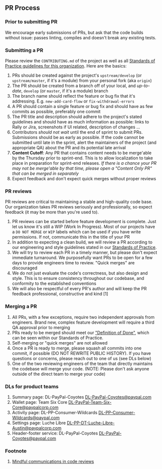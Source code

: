 ## PR Process

### Prior to submitting PR

We encourage early submissions of PRs, but ask that the code builds without issue: passes linting, compiles and doesn't break any existing tests.

### Submitting a PR

Please review the `CONTRIBUTING.md` of the project as well as all [Standards of Practice guidelines for this organization](https://github.paypal.com/CXP-Web-R/standards-of-practice). Here are the basics:

1. PRs should be created against the project's `upstream/develop` (or `upstream/master`, if it's a module) from your personal fork (aka `origin`)
2. The PR should be created from a branch off of your local, and _up-to-date_, `develop` (or `master`, if it's a module) branch
3. The branch name should reflect the feature or bug fix that it's addressing. E.g. `new-add-card-flow` or `fix-withdrawal-errors`
4. A PR should contain a single feature or bug fix and should have as few commits as possible, preferably one commit
5. The PR title and description should adhere to the project's stated guidelines and should have as much information as possible: links to Rally or Jira, screenshots if UI related, description of changes ...
6. Contributors _should not wait_ until the end of sprint to submit PRs. Submissions should be as early as possible. If the code cannot be submitted until late in the sprint, alert the maintainers of the project (and appropriate QA) about the PR and its potential late arrival
7. **Content Cutoff**: Any PR that contains content needs to be merge'able by the Thursday prior to sprint-end. This is to allow localization to take place in preparation for sprint-end releases. _If there is a chance your PR may not be merge'able by that time, please open a "Content Only PR" that can be merged in separately_
8. Expect feedback and don't expect quick merges without proper reviews

### PR reviews

PR reviews are critical to maintaining a stable and high-quality code base. Our organization takes PR reviews seriously and professionally, so expect feedback (it may be more than you're used to).

1. PR reviews can be started before feature development is complete. Just let us know it's still a WIP (Work In Progress). Most of our projects have a `DO NOT MERGE` or `WIP` labels which can be used if you have write permissions. If not, communicate this in the title of your PR
2. In addition to expecting a clean build, we will review a PR according to our engineering and style guidelines stated in our [Standards of Practice](https://github.paypal.com/CXP-Web-R/standards-of-practice).
3. We will try to review each PR in a timely manner, but please don't expect immediate turnaround. We purposefully want PRs to be open for a few days to provide engineers time to review. "Quick merges" are discouraged
4. We do not just evaluate the code's correctness, but also design and style. This is to ensure consistency throughout our codebase, and conformity to the established conventions
5. We will also be respectful of every PR's author and will keep the PR feedback professional, constructive and kind [1]

### Merging a PR

1. All PRs, with a few exceptions, require two independent approvals from engineers. Brand new, complex feature development will require a third QA approval prior to merging
2. PRs ready to be merged should meet our ["Definition of Done"](https://github.paypal.com/CXP-Web-R/standards-of-practice/blob/master/agile/definition-of-done.md), which can be seen within our Standards of Practice.
3. Self-merging or "quick merges" are not allowed
4. Once a PR is ready to merge, please squash all commits into one commit, if possible (DO NOT REWRITE PUBLIC HISTORY). If you have questions or concerns, please reach out to one of us (see DLs below)
5. One of the two reviewing engineers of the team that directly maintains the codebase will merge your code. (NOTE: Please don't ask anyone outside of the direct team to merge your code)

### DLs for product teams

1. Summary page: DL-PayPal-Coyotes <DL-PayPal-Coyotes@paypal.com>
2. Wallet page: Team Six Core <DL-PayPal-Team-Six-Core@paypalcorp.com>
3. Activity page: DL-PP-Consumer-Wildcards <DL-PP-Consumer-Wildcards@paypal.com>
4. Settings page: Luche Libre <DL-PP-DT-Luche-Libre-Austin@paypalcorp.com>
5. Header-footer service: DL-PayPal-Coyotes <DL-PayPal-Coyotes@paypal.com>

### Footnote

1. [Mindful communications in code reviews](http://amyciavolino.com/assets/MindfulCommunicationInCodeReviews.pdf)